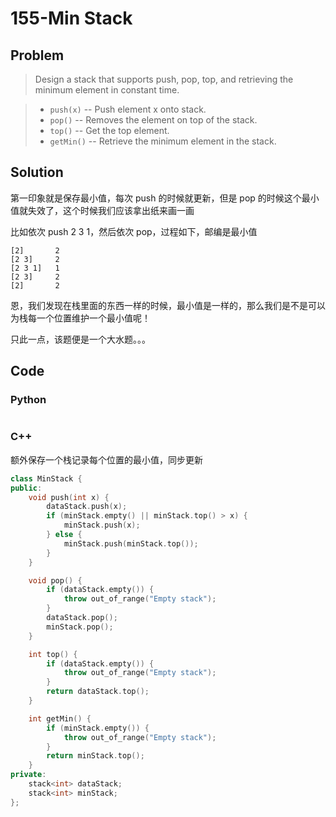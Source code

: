 # 155-Min Stack

## Problem

> Design a stack that supports push, pop, top, and retrieving the minimum element in constant time.

> - `push(x)` -- Push element x onto stack.
> - `pop()` -- Removes the element on top of the stack.
> - `top()` -- Get the top element.
> - `getMin()` -- Retrieve the minimum element in the stack.

## Solution

第一印象就是保存最小值，每次 push 的时候就更新，但是 pop 的时候这个最小值就失效了，这个时候我们应该拿出纸来画一画

比如依次 push 2 3 1，然后依次 pop，过程如下，邮编是最小值

    [2]       2
    [2 3]     2
    [2 3 1]   1
    [2 3]     2
    [2]       2

恩，我们发现在栈里面的东西一样的时候，最小值是一样的，那么我们是不是可以为栈每一个位置维护一个最小值呢！

只此一点，该题便是一个大水题。。。

## Code

### Python

```python

```

### C++

额外保存一个栈记录每个位置的最小值，同步更新

```cpp
class MinStack {
public:
    void push(int x) {
        dataStack.push(x);
        if (minStack.empty() || minStack.top() > x) {
            minStack.push(x);
        } else {
            minStack.push(minStack.top());
        }
    }

    void pop() {
        if (dataStack.empty()) {
            throw out_of_range("Empty stack");
        }
        dataStack.pop();
        minStack.pop();
    }

    int top() {
        if (dataStack.empty()) {
            throw out_of_range("Empty stack");
        }
        return dataStack.top();
    }

    int getMin() {
        if (minStack.empty()) {
            throw out_of_range("Empty stack");
        }
        return minStack.top();
    }
private:
    stack<int> dataStack;
    stack<int> minStack;
};
```

